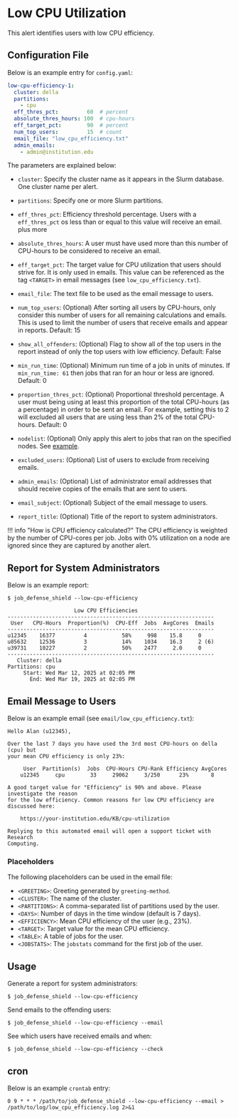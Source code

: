 # Low CPU Utilization

This alert identifies users with low CPU efficiency.

## Configuration File

Below is an example entry for `config.yaml`:

```yaml
low-cpu-efficiency-1:
  cluster: della
  partitions:
    - cpu
  eff_thres_pct:         60  # percent
  absolute_thres_hours: 100  # cpu-hours
  eff_target_pct:        90  # percent
  num_top_users:         15  # count
  email_file: "low_cpu_efficiency.txt"
  admin_emails:
    - admin@institution.edu
```

The parameters are explained below:

- `cluster`: Specify the cluster name as it appears in the Slurm database. One cluster name
per alert.

- `partitions`: Specify one or more Slurm partitions.

- `eff_thres_pct`: Efficiency threshold percentage. Users with a `eff_thres_pct` os less than or equal to this value will receive an email. plus more

- `absolute_thres_hours`: A user must have used more than this number of CPU-hours to be considered to receive an email.

- `eff_target_pct`: The target value for CPU utilization that users should strive for. It is only used in emails. This value can be referenced as the tag `<TARGET>` in email messages (see `low_cpu_efficiency.txt`).

- `email_file`: The text file to be used as the email message to users.

- `num_top_users`: (Optional) After sorting all users by CPU-hours, only consider this number of users for all remaining calculations and emails. This is used to limit the number of users that receive emails and appear in reports. Default: 15

- `show_all_offenders`: (Optional) Flag to show all of the top users in the report instead of only the top users with low efficiency. Default: False

- `min_run_time`: (Optional) Minimum run time of a job in units of minutes. If `min_run_time: 61` then jobs that ran for an hour or less are ignored. Default: 0

- `proportion_thres_pct`: (Optional) Proportional threshold percentage. A user must being using at least this proportion of the total CPU-hours (as a percentage) in order to be sent an email. For example, setting this to 2 will excluded all users that are using less than 2% of the total CPU-hours. Default: 0

- `nodelist`: (Optional) Only apply this alert to jobs that ran on the specified nodes. See [example](../nodelist.md).

- `excluded_users`: (Optional) List of users to exclude from receiving emails.

- `admin_emails`: (Optional) List of administrator email addresses that should receive copies of the emails that are sent to users.

- `email_subject`: (Optional) Subject of the email message to users.

- `report_title`: (Optional) Title of the report to system administrators.

!!! info "How is CPU efficiency calculated?"
    The CPU efficiency is weighted by the number of CPU-cores per job. Jobs with 0% utilization on a node are ignored since they are captured by another alert.

## Report for System Administrators

Below is an example report:

```
$ job_defense_shield --low-cpu-efficiency

                     Low CPU Efficiencies                                  
-----------------------------------------------------------------
 User   CPU-Hours  Proportion(%)  CPU-Eff  Jobs  AvgCores  Emails
-----------------------------------------------------------------
u12345    16377         4           58%     998    15.8     0   
u85632    12536         3           14%    1034    16.3     2 (6)   
u39731    10227         2           50%    2477     2.0     0   
-----------------------------------------------------------------
   Cluster: della
Partitions: cpu
     Start: Wed Mar 12, 2025 at 02:05 PM
       End: Wed Mar 19, 2025 at 02:05 PM
```

## Email Message to Users

Below is an example email (see `email/low_cpu_efficiency.txt`):

```
Hello Alan (u12345),

Over the last 7 days you have used the 3rd most CPU-hours on della (cpu) but
your mean CPU efficiency is only 23%:

     User  Partition(s)  Jobs  CPU-Hours CPU-Rank Efficiency AvgCores
    u12345     cpu        33     29062     3/250      23%       8    

A good target value for "Efficiency" is 90% and above. Please investigate the reason
for the low efficiency. Common reasons for low CPU efficiency are discussed here:

    https://your-institution.edu/KB/cpu-utilization

Replying to this automated email will open a support ticket with Research
Computing.
```

### Placeholders

The following placeholders can be used in the email file:

- `<GREETING>`: Greeting generated by `greeting-method`.
- `<CLUSTER>`: The name of the cluster.
- `<PARTITIONS>`: A comma-separated list of partitions used by the user.
- `<DAYS>`: Number of days in the time window (default is 7 days).
- `<EFFICIENCY>`: Mean CPU efficiency of the user (e.g., 23%).
- `<TARGET>`: Target value for the mean CPU efficiency.
- `<TABLE>`: A table of jobs for the user.
- `<JOBSTATS>`: The `jobstats` command for the first job of the user.

## Usage

Generate a report for system administrators:

```
$ job_defense_shield --low-cpu-efficiency
```

Send emails to the offending users:

```
$ job_defense_shield --low-cpu-efficiency --email
```

See which users have received emails and when:

```
$ job_defense_shield --low-cpu-efficiency --check
```

## cron

Below is an example `crontab` entry:

```
0 9 * * * /path/to/job_defense_shield --low-cpu-efficiency --email > /path/to/log/low_cpu_efficiency.log 2>&1
```
